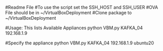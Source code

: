 #Readme File
#To use the script set the SSH_HOST and SSH_USER
#OVA File should be in ~/VirtualBoxDeployment
#Clone package to ~/VirtualBoxDeployment

#Usage: This lists Available Appliances
python VBM.py KAFKA_04 192.168.1.9 

#Specify the appliance
python VBM.py KAFKA_04 192.168.1.9 ubuntu20
